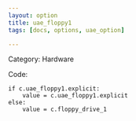```yaml
---
layout: option
title: uae_floppy1
tags: [docs, options, uae_option]

---
```


Category: Hardware

Code:

    if c.uae_floppy1.explicit:
        value = c.uae_floppy1.explicit
    else:
        value = c.floppy_drive_1
